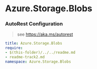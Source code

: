 # Azure.Storage.Blobs
### AutoRest Configuration
> see https://aka.ms/autorest

``` yaml
title: Azure.Storage.Blobs
require:
- $(this-folder)/../../readme.md
- readme-track2.md
namespace: Azure.Storage.Blobs
```
